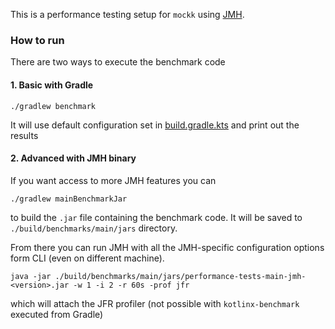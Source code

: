 This is a performance testing setup for `mockk` using [JMH](https://github.com/openjdk/jmh).

### How to run

There are two ways to execute the benchmark code

#### 1. Basic with Gradle

```shell
./gradlew benchmark
```

It will use default configuration set in  [build.gradle.kts](build.gradle.kts) and print out the results

#### 2. Advanced with JMH binary

If you want access to more JMH features you can

```shell
./gradlew mainBenchmarkJar
```

to build the `.jar` file containing the benchmark code. It will be saved to `./build/benchmarks/main/jars` directory.

From there you can run JMH with all the JMH-specific configuration options form CLI (even on different machine).

```shell
java -jar ./build/benchmarks/main/jars/performance-tests-main-jmh-<version>.jar -w 1 -i 2 -r 60s -prof jfr
```

which will attach the JFR profiler (not possible with `kotlinx-benchmark` executed from Gradle)
